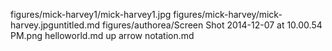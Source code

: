 figures/mick-harvey1/mick-harvey1.jpg
figures/mick-harvey/mick-harvey.jpguntitled.md
figures/authorea/Screen Shot 2014-12-07 at 10.00.54 PM.png
helloworld.md
up arrow notation.md